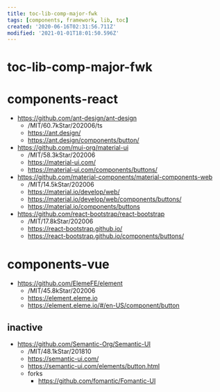 ```yaml
---
title: toc-lib-comp-major-fwk
tags: [components, framework, lib, toc]
created: '2020-06-16T02:31:56.711Z'
modified: '2021-01-01T18:01:50.596Z'
---
```


# toc-lib-comp-major-fwk

# components-react 

- https://github.com/ant-design/ant-design
  - /MIT/60.7kStar/202006/ts
  - https://ant.design/
  - https://ant.design/components/button/
- https://github.com/mui-org/material-ui
  - /MIT/58.3kStar/202006
  - https://material-ui.com/
  - https://material-ui.com/components/buttons/
- https://github.com/material-components/material-components-web
  - /MIT/14.5kStar/202006
  - https://material.io/develop/web/
  - https://material.io/develop/web/components/buttons/
  - https://material.io/components/buttons
- https://github.com/react-bootstrap/react-bootstrap
  - /MIT/17.8kStar/202006
  - https://react-bootstrap.github.io/
  - https://react-bootstrap.github.io/components/buttons/

# components-vue

- https://github.com/ElemeFE/element
  - /MIT/45.8kStar/202006
  - https://element.eleme.io
  - https://element.eleme.io/#/en-US/component/button

## inactive

- https://github.com/Semantic-Org/Semantic-UI
  - /MIT/48.1kStar/201810
  - https://semantic-ui.com/
  - https://semantic-ui.com/elements/button.html
  - forks
    - https://github.com/fomantic/Fomantic-UI
